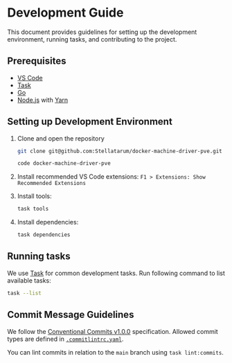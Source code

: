 # Development Guide

This document provides guidelines for setting up the development environment, running tasks, and contributing to the project.

## Prerequisites

* [VS Code](https://code.visualstudio.com/)
* [Task](https://taskfile.dev/)
* [Go](https://go.dev/)
* [Node.js](https://nodejs.org/) with [Yarn](https://yarnpkg.com/)

## Setting up Development Environment

1. Clone and open the repository

    ```bash
    git clone git@github.com:Stellatarum/docker-machine-driver-pve.git
    ```

    ```bash
    code docker-machine-driver-pve
    ```

1. Install recommended VS Code extensions: `F1 > Extensions: Show Recommended Extensions`

1. Install tools:

    ```bash
    task tools
    ```

1. Install dependencies:

    ```bash
    task dependencies
    ```

## Running tasks

We use [Task](https://taskfile.dev/) for common development tasks. Run following command to list available tasks:

```bash
task --list
```

## Commit Message Guidelines

We follow the [Conventional Commits v1.0.0](https://www.conventionalcommits.org/en/v1.0.0/) specification. Allowed commit types are defined in [`.commitlintrc.yaml`](../.commitlintrc.yaml).

You can lint commits in relation to the `main` branch using `task lint:commits`.
